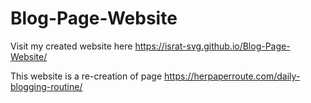 # Blog-Page-Website

Visit my created website here  https://israt-svg.github.io/Blog-Page-Website/

This website is a re-creation of page https://herpaperroute.com/daily-blogging-routine/
